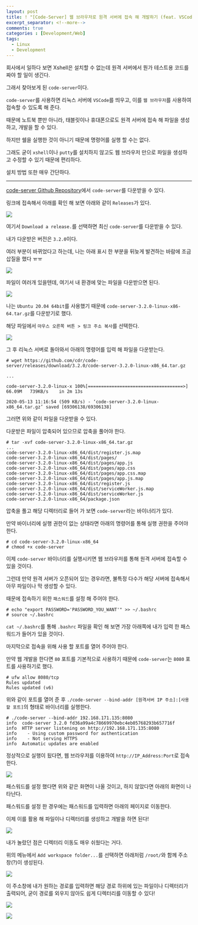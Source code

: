 ```yaml
---
layout: post
title: ! "[Code-Server] 웹 브라우저로 원격 서버에 접속 해 개발하기 (feat. VSCode)"
excerpt_separator: <!--more-->
comments: true
categories : [Development/Web]
tags:
  - Linux
  - Development
---
```


회사에서 일하다 보면 Xshell은 설치할 수 없는데 원격 서버에서 뭔가 테스트용 코드를 짜야 할 일이 생긴다.  

그래서 찾아보게 된 `code-server`이다.  

<!--more-->

`code-server`를 사용하면 리눅스 서버에 `VSCode`를 띄우고, 이를 `웹 브라우저`를 사용하여 접속할 수 있도록 해 준다.  

때문에 노트북 뿐만 아니라, 태블릿이나 휴대폰으로도 원격 서버에 접속 해 파일을 생성하고, 개발을 할 수 있다.  

하지만 쉘을 실행한 것이 아니기 때문에 명령어를 실행 할 수는 없다.  

그래도 굳이 `xshell`이나 `putty`를 설치하지 않고도 웹 브라우저 만으로 파일을 생성하고 수정할 수 있기 때문에 편리하다.  

설치 방법 또한 매우 간단하다.  

---  

[code-server Github Repository](https://github.com/cdr/code-server)에서 `code-server`를 다운받을 수 있다.  

링크에 접속해서 아래를 확인 해 보면 아래와 같이 `Releases`가 있다.  

![](/images/development/code-server/code-server_01.png)  

여기서 `Download a release.`를 선택하면 최신 `code-server`를 다운받을 수 있다.  

내가 다운받은 버전은 `3.2.0`이다.  

여러 부분이 바뀌었다고 하는데, 나는 아래 표시 한 부분을 뒤늦게 발견하는 바람에 조금 삽질을 했다 ㅠㅠ  

![](/images/development/code-server/code-server_02.png)  

파일이 여러개 있을텐데, 여기서 내 환경에 맞는 파일을 다운받으면 된다.  

![](/images/development/code-server/code-server_03.png)  

나는 `Ubuntu 20.04 64bit`를 사용했기 때문에 `code-server-3.2.0-linux-x86-64.tar.gz`를 다운받기로 했다.  

해당 파일에서 `마우스 오른쪽 버튼 > 링크 주소 복사`를 선택한다.  

![](/images/development/code-server/code-server_04.png)  

그 후 리눅스 서버로 돌아와서 아래의 명령어를 입력 해 파일을 다운받는다.  

```
# wget https://github.com/cdr/code-server/releases/download/3.2.0/code-server-3.2.0-linux-x86_64.tar.gz

...

code-server-3.2.0-linux-x 100%[====================================>]  66.09M   739KB/s    in 2m 13s  

2020-05-13 11:16:54 (509 KB/s) - ‘code-server-3.2.0-linux-x86_64.tar.gz’ saved [69306138/69306138]
```

그러면 위와 같이 파일을 다운받을 수 있다.  

다운받은 파일이 압축되어 있으므로 압축을 풀어야 한다.  

```
# tar -xvf code-server-3.2.0-linux-x86_64.tar.gz
...
code-server-3.2.0-linux-x86_64/dist/register.js.map
code-server-3.2.0-linux-x86_64/dist/pages/
code-server-3.2.0-linux-x86_64/dist/pages/app.js
code-server-3.2.0-linux-x86_64/dist/pages/app.css
code-server-3.2.0-linux-x86_64/dist/pages/app.css.map
code-server-3.2.0-linux-x86_64/dist/pages/app.js.map
code-server-3.2.0-linux-x86_64/dist/register.js
code-server-3.2.0-linux-x86_64/dist/serviceWorker.js.map
code-server-3.2.0-linux-x86_64/dist/serviceWorker.js
code-server-3.2.0-linux-x86_64/package.json
```

압축을 풀고 해당 디렉터리로 들어 가 보면 `code-server`라는 바이너리가 있다.  

만약 바이너리에 실행 권한이 없는 상태라면 아래의 명령어를 통해 실행 권한을 주어야 한다.  

```
# cd code-server-3.2.0-linux-x86_64
# chmod +x code-server
```

이제 `code-server` 바이너리를 실행시키면 웹 브라우저를 통해 원격 서버에 접속할 수 있을 것이다.  

그런데 만약 원격 서버가 오픈되어 있는 경우라면, 불특정 다수가 해당 서버에 접속해서 아무 파일이나 막 생성할 수 있다.  

때문에 접속하기 위한 `패스워드`를 설정 해 주어야 한다.  

```
# echo "export PASSWORD='PASSWORD_YOU_WANT'" >> ~/.bashrc
# source ~/.bashrc
```

`cat ~/.bashrc`를 통해 `.bashrc` 파일을 확인 해 보면 가장 아래쪽에 내가 입력 한 패스워드가 들어가 있을 것이다.  

마지막으로 접속을 위해 사용 할 포트를 열어 주어야 한다.  

만약 웹 개발을 한다면 `80` 포트를 기본적으로 사용하기 때문에 `code-server`는 `8080` 포트를 사용하기로 했다.  

```
# ufw allow 8080/tcp
Rules updated
Rules updated (v6)
```

위와 같이 포트를 열어 준 후 `./code-server --bind-addr [원격서버 IP 주소]:[사용할 포트]`의 형태로 바이너리를 실행한다.  

```
# ./code-server --bind-addr 192.168.171.135:8080
info  code-server 3.2.0 fd36a99a4c78669970ebc4eb05768293b657716f
info  HTTP server listening on http://192.168.171.135:8080
info    - Using custom password for authentication
info    - Not serving HTTPS
info  Automatic updates are enabled
```

정상적으로 실행이 됬다면, 웹 브라우저를 이용하여 `http://IP_Address:Port`로 접속한다.  

![](/images/development/code-server/code-server_05.png)  

패스워드를 설정 했다면 위와 같은 화면이 나올 것이고, 하지 않았다면 아래의 화면이 나타난다.  

패스워드를 설정 한 경우에는 패스워드를 입력하면 아래의 페이지로 이동한다.  

이제 이를 활용 해 파일이나 디렉터리를 생성하고 개발을 하면 된다!  

![](/images/development/code-server/code-server_06.png)  

내가 놀랐던 점은 디렉터리 이동도 매우 쉬웠다는 거다.  

위의 메뉴에서 `Add workspace folder...`를 선택하면 아래처럼 `/root/`와 함께 주소창(?)이 생성된다.  

![](/images/development/code-server/code-server_07.png)  

이 주소창에 내가 원하는 경로를 입력하면 해당 경로 하위에 있는 파일이나 디렉터리가 출력되어, 굳이 경로를 외우지 않아도 쉽게 디렉터리를 이동할 수 있다!  

![](/images/development/code-server/code-server_08.png)  

![](/images/development/code-server/code-server_09.png)  